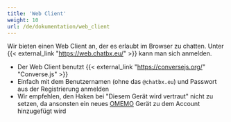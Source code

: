 ```yaml
---
title: 'Web Client'
weight: 10
url: /de/dokumentation/web_client
---
```


Wir bieten einen Web Client an, der es erlaubt im Browser zu chatten. Unter {{< external_link "https://web.chatbx.eu/" >}} kann man sich anmelden.

* Der Web Client benutzt {{< external_link "https://conversejs.org/" "Converse.js" >}}
* Einfach mit dem Benutzernamen (ohne das `@chatbx.eu`) und Passwort aus der Registrierung anmelden
* Wir empfehlen, den Haken bei "Diesem Gerät wird vertraut" nicht zu setzen, da ansonsten ein neues [OMEMO](../omemo/) Gerät zu dem Account hinzugefügt wird
